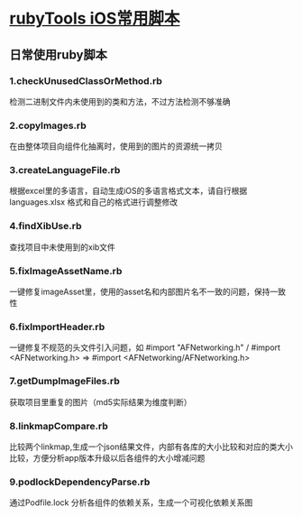 # [rubyTools iOS常用脚本](https://github.com/iPermanent/rubyTools/blob/master/checkUnusedClassOrMethod.rb)
## 日常使用ruby脚本

### 1.checkUnusedClassOrMethod.rb
检测二进制文件内未使用到的类和方法，不过方法检测不够准确

### 2.copyImages.rb 
在由整体项目向组件化抽离时，使用到的图片的资源统一拷贝

### 3.createLanguageFile.rb
根据excel里的多语言，自动生成iOS的多语言格式文本，请自行根据languages.xlsx 格式和自己的格式进行调整修改

### 4.findXibUse.rb
查找项目中未使用到的xib文件

### 5.fixImageAssetName.rb
一键修复imageAsset里，使用的asset名和内部图片名不一致的问题，保持一致性

### 6.fixImportHeader.rb
一键修复不规范的头文件引入问题，如 #import "AFNetworking.h" / #import <AFNetworking.h> => #import <AFNetworking/AFNetworking.h>

### 7.getDumpImageFiles.rb 
获取项目里重复的图片（md5实际结果为维度判断）

### 8.linkmapCompare.rb
比较两个linkmap,生成一个json结果文件，内部有各库的大小比较和对应的类大小比较，方便分析app版本升级以后各组件的大小增减问题

### 9.podlockDependencyParse.rb
通过Podfile.lock 分析各组件的依赖关系，生成一个可视化依赖关系图
